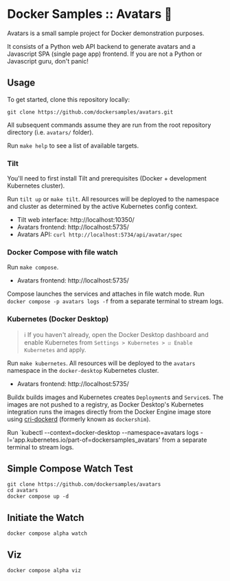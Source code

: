 # Docker Samples :: Avatars 🤪
Avatars is a small sample project for Docker demonstration purposes.

It consists of a Python web API backend to generate avatars and a Javascript SPA (single page app) frontend.
If you are not a Python or Javascript guru, don't panic!

## Usage
To get started, clone this repository locally:
```shell
git clone https://github.com/dockersamples/avatars.git
```
All subsequent commands assume they are run from the root repository directory
(i.e. `avatars/` folder).

Run `make help` to see a list of available targets.

### Tilt
You'll need to first install Tilt and prerequisites (Docker + development Kubernetes cluster).

Run `tilt up` or `make tilt`.
All resources will be deployed to the namespace and cluster as determined by the active Kubernetes config context.

* Tilt web interface: http://localhost:10350/
* Avatars frontend: http://localhost:5735/
* Avatars API: `curl http://localhost:5734/api/avatar/spec`

### Docker Compose with file watch
Run `make compose`.

* Avatars frontend: http://localhost:5735/

Compose launches the services and attaches in file watch mode.
Run `docker compose -p avatars logs -f` from a separate terminal to stream logs. 

### Kubernetes (Docker Desktop)
> ℹ️ If you haven't already, open the Docker Desktop dashboard and enable
> Kubernetes from `Settings > Kubernetes > ☑️ Enable Kubernetes` and apply.

Run `make kubernetes`.
All resources will be deployed to the `avatars` namespace in the `docker-desktop` Kubernetes cluster.

* Avatars frontend: http://localhost:5735/

Buildx builds images and Kubernetes creates `Deployment`s and `Service`s.
The images are not pushed to a registry, as Docker Desktop's Kubernetes
integration runs the images directly from the Docker Engine image store using
[cri-dockerd][] (formerly known as `dockershim`).

Run `kubectl --context=docker-desktop --namespace=avatars logs -l='app.kubernetes.io/part-of=dockersamples_avatars' from a separate terminal to stream logs.

[cri-dockerd]: https://github.com/Mirantis/cri-dockerd


## Simple Compose Watch Test


```
git clone https://github.com/dockersamples/avatars
cd avatars
docker compose up -d
```

## Initiate the Watch

```
docker compose alpha watch
```

## Viz

```
docker compose alpha viz
```
